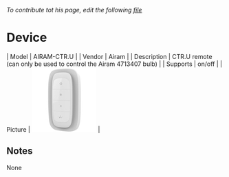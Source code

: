 
*To contribute tot his page, edit the following
[file](https://github.com/Koenkk/zigbee2mqtt.io/blob/master/docgen/device_page_notes.js)*

# Device

| Model | AIRAM-CTR.U  |
| Vendor  | Airam  |
| Description | CTR.U remote (can only be used to control the Airam 4713407 bulb) |
| Supports | on/off |
| Picture | ![../images/devices/AIRAM-CTR.U.jpg](../images/devices/AIRAM-CTR.U.jpg) |

## Notes

None
